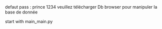 ﻿defaut pass : prince 1234
veuillez télécharger Db browser pour manipuler la base de donnée

start with main_main.py
